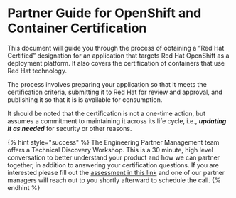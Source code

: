 # Partner Guide for OpenShift and Container Certification

This document will guide you through the process of obtaining a “Red Hat Certified” designation for an application that targets Red Hat OpenShift as a deployment platform. It also covers the certification of containers that use Red Hat technology.

The process involves preparing your application so that it meets the certification criteria, submitting it to Red Hat for review and approval, and publishing it so that it is is available for consumption.

It should be noted that the certification is not a one-time action, but assumes a commitment to maintaining it across its life cycle, i.e., _**updating it as needed**_ for security or other reasons.

{% hint style="success" %}
The Engineering Partner Management team offers a Technical Discovery Workshop. This is a 30 minute, high level conversation to better understand your product and how we can partner together, in addition to answering your certification questions. If you are interested please fill out the [assessment in this link](https://docs.google.com/forms/d/e/1FAIpQLSeAeisVs-mlUQkUcSqALlvWxULnnH6mxFgXfRWrw3Df\_ZdpSw/viewform?usp=sf\_link) and one of our partner managers will reach out to you shortly afterward to schedule the call.&#x20;
{% endhint %}

